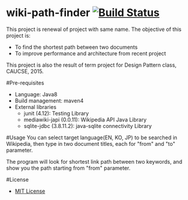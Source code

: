 # wiki-path-finder [![Build Status](https://travis-ci.org/ZeroPage/wiki-path-finder.svg?branch=master)](https://travis-ci.org/ZeroPage/wiki-path-finder)

This project is renewal of project with same name.
The objective of this project is: 
 - To find the shortest path between two documents
 - To improve performance and architecture from recent project

This project is also the result of term project for Design Pattern class, CAUCSE, 2015.

#Pre-requisites
- Language: Java8
- Build management: maven4
- External libraries
  - junit (4.12): Testing Library
  - mediawiki-japi (0.0.11): Wikipedia API Java Library
  - sqlite-jdbc (3.8.11.2): java-sqlite connectivity Library

#Usage
You can select target language(EN, KO, JP) to be searched in Wikipedia, then type in two document titles, each for "from" and "to" parameter.

The program will look for shortest link path between two keywords, and show you the path starting from "from" parameter.

#License
- [MIT License](https://opensource.org/licenses/MIT)
